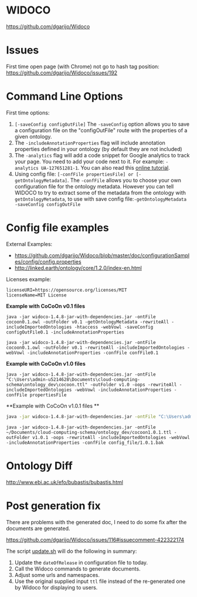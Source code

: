 # WIDOCO
https://github.com/dgarijo/Widoco

# Issues
First time open page (with Chrome) not go to hash tag position: https://github.com/dgarijo/Widoco/issues/192

# Command Line Options
First time options:
1. `[-saveConfig configOutFile]`
   The `-saveConfig` option allows you to save a configuration file on the "configOutFile" route with the properties of a given ontology.
2. The `-includeAnnotationProperties` flag will include annotation properties defined in your ontology (by default they are not included)
3. The `-analytics` flag will add a code snippet for Google analytics to track your page. You need to add your code next to it. For example: `-analytics UA-127651281-1`. You can also read this [online tutorial](https://www.businessnewsdaily.com/6027-how-to-use-google-analytics.html).
4. Using config file: `[-confFile propertiesFile] or [-getOntologyMetadata]`. The `-confFile` allows you to choose your own configuration file for the ontology metadata. However you can tell WIDOCO to try to extract some of the metadata from the ontology with `getOntologyMetadata`, to use with save config file:`-getOntologyMetadata -saveConfig configOutFile `

# Config file examples
External Examples:
- https://github.com/dgarijo/Widoco/blob/master/doc/configurationSamples/config/config.properties
- http://linked.earth/ontology/core/1.2.0/index-en.html

Licenses example:
```
licenseURI=https://opensource.org/licenses/MIT
licenseName=MIT License
```

**Example with CoCoOn v0.1 files**
```
java -jar widoco-1.4.8-jar-with-dependencies.jar -ontFile cocoon0.1.owl -outFolder v0.1 -getOntologyMetadata -rewriteAll -includeImportedOntologies -htaccess -webVowl -saveConfig configOutFile0.1 -includeAnnotationProperties
```

```
java -jar widoco-1.4.8-jar-with-dependencies.jar -ontFile cocoon0.1.owl -outFolder v0.1 -rewriteAll -includeImportedOntologies -webVowl -includeAnnotationProperties -confFile confFile0.1
```

**Example with CoCoOn v1.0 files** 
```
java -jar widoco-1.4.8-jar-with-dependencies.jar -ontFile "C:\Users\admin-u5214628\Documents\cloud-computing-schema\ontology_dev\cocoon.ttl" -outFolder v1.0 -oops -rewriteAll -includeImportedOntologies -webVowl -includeAnnotationProperties -confFile propertiesFile 
```

**Example with CoCoOn v1.0.1 files **
```bash
java -jar widoco-1.4.8-jar-with-dependencies.jar -ontFile "C:\Users\admin-u5214628\Documents\cloud-computing-schema\ontology_dev\cocoon1.0.1.ttl" -outFolder v1.0.1 -oops -rewriteAll -includeImportedOntologies -webVowl -includeAnnotationProperties -confFile config_file/1.0.1 
```
```
java -jar widoco-1.4.8-jar-with-dependencies.jar -ontFile ~/Documents/cloud-computing-schema/ontology_dev/cocoon1.0.1.ttl -outFolder v1.0.1 -oops -rewriteAll -includeImportedOntologies -webVowl -includeAnnotationProperties -confFile config_file/1.0.1.bak
```

# Ontology Diff
http://www.ebi.ac.uk/efo/bubastis/bubastis.html

# Post generation fix
There are problems with the generated doc, I need to do some fix after the documents are generated.

https://github.com/dgarijo/Widoco/issues/116#issuecomment-422322174

The script [update.sh](update.sh) will do the following in summary:
1. Update the `dateOfRelease` in configuration file to today.
2. Call the Widoco commands to generate documents.
3. Adjust some urls and namespaces.
4. Use the original supplied input `ttl` file instead of the re-generated one by Widoco for displaying to users.
